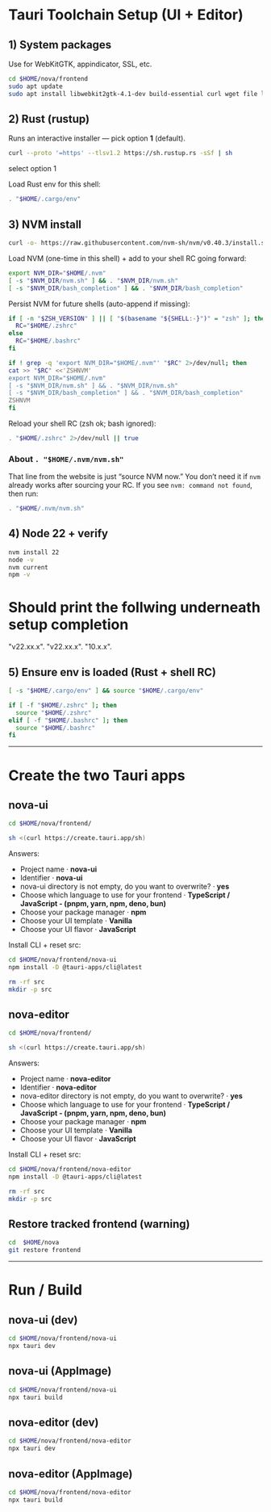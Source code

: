 # Tauri Toolchain Setup (UI + Editor)

## 1) System packages
Use for WebKitGTK, appindicator, SSL, etc.
```bash
cd $HOME/nova/frontend
sudo apt update
sudo apt install libwebkit2gtk-4.1-dev build-essential curl wget file libxdo-dev libssl-dev libayatana-appindicator3-dev librsvg2-dev
```

## 2) Rust (rustup)
Runs an interactive installer — pick option **1** (default).
```bash
curl --proto '=https' --tlsv1.2 https://sh.rustup.rs -sSf | sh
```
select option 1

Load Rust env for this shell:
```bash
. "$HOME/.cargo/env"
```

## 3) NVM install
```bash
curl -o- https://raw.githubusercontent.com/nvm-sh/nvm/v0.40.3/install.sh | bash
```

Load NVM (one-time in this shell) + add to your shell RC going forward:
```bash
export NVM_DIR="$HOME/.nvm"
[ -s "$NVM_DIR/nvm.sh" ] && . "$NVM_DIR/nvm.sh"
[ -s "$NVM_DIR/bash_completion" ] && . "$NVM_DIR/bash_completion"
```

Persist NVM for future shells (auto-append if missing):
```bash
if [ -n "$ZSH_VERSION" ] || [ "$(basename "${SHELL:-}")" = "zsh" ]; then
  RC="$HOME/.zshrc"
else
  RC="$HOME/.bashrc"
fi

if ! grep -q 'export NVM_DIR="$HOME/.nvm"' "$RC" 2>/dev/null; then
cat >> "$RC" <<'ZSHNVM'
export NVM_DIR="$HOME/.nvm"
[ -s "$NVM_DIR/nvm.sh" ] && . "$NVM_DIR/nvm.sh"
[ -s "$NVM_DIR/bash_completion" ] && . "$NVM_DIR/bash_completion"
ZSHNVM
fi
```

Reload your shell RC (zsh ok; bash ignored):
```bash
. "$HOME/.zshrc" 2>/dev/null || true
```

### About `. "$HOME/.nvm/nvm.sh"`
That line from the website is just “source NVM now.” You don’t need it if `nvm` already works after sourcing your RC. If you see `nvm: command not found`, then run:
```bash
. "$HOME/.nvm/nvm.sh"
```

## 4) Node 22 + verify
```bash
nvm install 22
node -v
nvm current
npm -v
```
# Should print  the follwing underneath setup completion
"v22.xx.x".
"v22.xx.x".
"10.x.x".

## 5) Ensure env is loaded (Rust + shell RC)
```bash
[ -s "$HOME/.cargo/env" ] && source "$HOME/.cargo/env"

if [ -f "$HOME/.zshrc" ]; then
  source "$HOME/.zshrc"
elif [ -f "$HOME/.bashrc" ]; then
  source "$HOME/.bashrc"
fi
```

---

# Create the two Tauri apps

## nova-ui
```bash
cd $HOME/nova/frontend/
```
```bash
sh <(curl https://create.tauri.app/sh)
```
Answers:
- Project name · **nova-ui**
- Identifier · **nova-ui**
- nova-ui directory is not empty, do you want to overwrite? · **yes**
- Choose which language to use for your frontend · **TypeScript / JavaScript - (pnpm, yarn, npm, deno, bun)**
- Choose your package manager · **npm**
- Choose your UI template · **Vanilla**
- Choose your UI flavor · **JavaScript**

Install CLI + reset src:
```bash
cd $HOME/nova/frontend/nova-ui
npm install -D @tauri-apps/cli@latest
```
```bash
rm -rf src
mkdir -p src
```

## nova-editor
```bash
cd $HOME/nova/frontend/
```
```bash
sh <(curl https://create.tauri.app/sh)
```
Answers:
- Project name · **nova-editor**
- Identifier · **nova-editor**
- nova-editor directory is not empty, do you want to overwrite? · **yes**
- Choose which language to use for your frontend · **TypeScript / JavaScript - (pnpm, yarn, npm, deno, bun)**
- Choose your package manager · **npm**
- Choose your UI template · **Vanilla**
- Choose your UI flavor · **JavaScript**

Install CLI + reset src:
```bash
cd $HOME/nova/frontend/nova-editor
npm install -D @tauri-apps/cli@latest
```
```bash
rm -rf src
mkdir -p src
```

## Restore tracked frontend (warning)
```bash
cd  $HOME/nova
git restore frontend
```

---

# Run / Build

## nova-ui (dev)
```bash
cd $HOME/nova/frontend/nova-ui
npx tauri dev
```

## nova-ui (AppImage)
```bash
cd $HOME/nova/frontend/nova-ui
npx tauri build
```

## nova-editor (dev)
```bash
cd $HOME/nova/frontend/nova-editor
npx tauri dev
```

## nova-editor (AppImage)
```bash
cd $HOME/nova/frontend/nova-editor
npx tauri build
```
